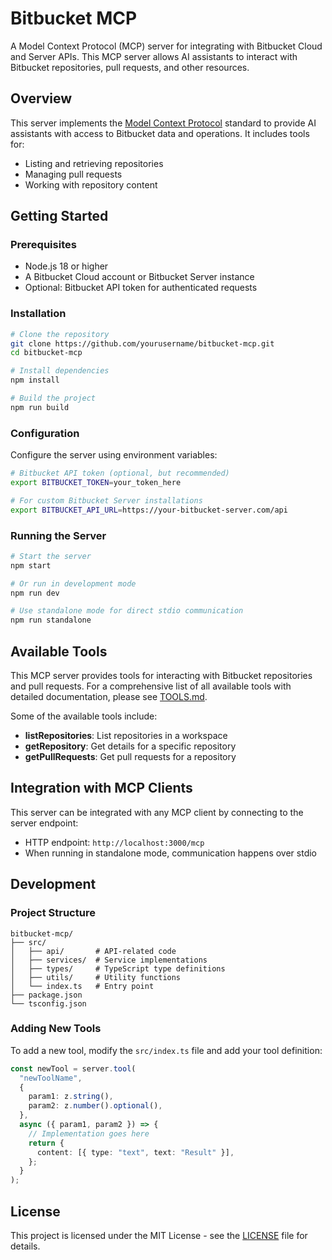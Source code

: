 # Bitbucket MCP

A Model Context Protocol (MCP) server for integrating with Bitbucket Cloud and Server APIs. This MCP server allows AI assistants to interact with Bitbucket repositories, pull requests, and other resources.

## Overview

This server implements the [Model Context Protocol](https://modelcontextprotocol.io/) standard to provide AI assistants with access to Bitbucket data and operations. It includes tools for:

- Listing and retrieving repositories
- Managing pull requests
- Working with repository content

## Getting Started

### Prerequisites

- Node.js 18 or higher
- A Bitbucket Cloud account or Bitbucket Server instance
- Optional: Bitbucket API token for authenticated requests

### Installation

```bash
# Clone the repository
git clone https://github.com/yourusername/bitbucket-mcp.git
cd bitbucket-mcp

# Install dependencies
npm install

# Build the project
npm run build
```

### Configuration

Configure the server using environment variables:

```bash
# Bitbucket API token (optional, but recommended)
export BITBUCKET_TOKEN=your_token_here

# For custom Bitbucket Server installations
export BITBUCKET_API_URL=https://your-bitbucket-server.com/api
```

### Running the Server

```bash
# Start the server
npm start

# Or run in development mode
npm run dev

# Use standalone mode for direct stdio communication
npm run standalone
```

## Available Tools

This MCP server provides tools for interacting with Bitbucket repositories and pull requests. For a comprehensive list of all available tools with detailed documentation, please see [TOOLS.md](TOOLS.md).

Some of the available tools include:

- **listRepositories**: List repositories in a workspace
- **getRepository**: Get details for a specific repository
- **getPullRequests**: Get pull requests for a repository

## Integration with MCP Clients

This server can be integrated with any MCP client by connecting to the server endpoint:

- HTTP endpoint: `http://localhost:3000/mcp`
- When running in standalone mode, communication happens over stdio

## Development

### Project Structure

```
bitbucket-mcp/
├── src/
│   ├── api/       # API-related code
│   ├── services/  # Service implementations
│   ├── types/     # TypeScript type definitions
│   ├── utils/     # Utility functions
│   └── index.ts   # Entry point
├── package.json
└── tsconfig.json
```

### Adding New Tools

To add a new tool, modify the `src/index.ts` file and add your tool definition:

```typescript
const newTool = server.tool(
  "newToolName",
  {
    param1: z.string(),
    param2: z.number().optional(),
  },
  async ({ param1, param2 }) => {
    // Implementation goes here
    return {
      content: [{ type: "text", text: "Result" }],
    };
  }
);
```

## License

This project is licensed under the MIT License - see the [LICENSE](LICENSE) file for details.
